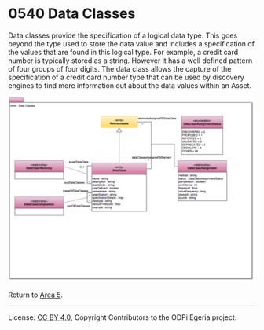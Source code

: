 <!-- SPDX-License-Identifier: CC-BY-4.0 -->
<!-- Copyright Contributors to the ODPi Egeria project. -->

# 0540 Data Classes

Data classes provide the specification of a logical data type.
This goes beyond the type used to store the data value and
includes a specification of the values that are found in this
logical type.  For example, a credit card number is typically
stored as a string.  However it has a well defined pattern of
four groups of four digits.  The data class allows the capture of
the specification of a credit card number type that can be used
by discovery engines to find more information out about
the data values within an Asset.

![UML](0540-Data-Classes.png#pagewidth)


Return to [Area 5](Area-5-models.md).

----
License: [CC BY 4.0](https://creativecommons.org/licenses/by/4.0/),
Copyright Contributors to the ODPi Egeria project.


